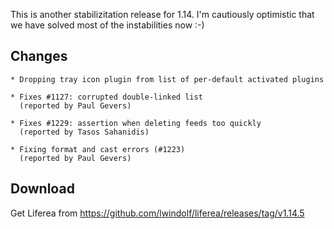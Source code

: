 This is another stabilizitation release for 1.14. I'm cautiously optimistic that we have solved most of the instabilities now :-) 

## Changes

    * Dropping tray icon plugin from list of per-default activated plugins

    * Fixes #1127: corrupted double-linked list
      (reported by Paul Gevers)

    * Fixes #1229: assertion when deleting feeds too quickly
      (reported by Tasos Sahanidis)

    * Fixing format and cast errors (#1223)
      (reported by Paul Gevers)

          
## Download

Get Liferea from https://github.com/lwindolf/liferea/releases/tag/v1.14.5
